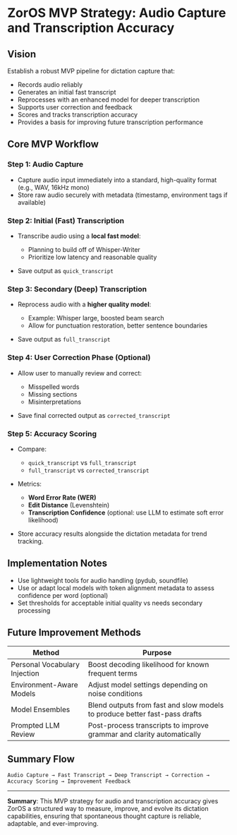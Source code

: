 # ZorOS MVP Strategy: Audio Capture and Transcription Accuracy

## Vision

Establish a robust MVP pipeline for dictation capture that:

* Records audio reliably
* Generates an initial fast transcript
* Reprocesses with an enhanced model for deeper transcription
* Supports user correction and feedback
* Scores and tracks transcription accuracy
* Provides a basis for improving future transcription performance

## Core MVP Workflow

### Step 1: Audio Capture

* Capture audio input immediately into a standard, high-quality format (e.g., WAV, 16kHz mono)
* Store raw audio securely with metadata (timestamp, environment tags if available)

### Step 2: Initial (Fast) Transcription

* Transcribe audio using a **local fast model**:

  * Planning to build off of Whisper-Writer
  * Prioritize low latency and reasonable quality
* Save output as `quick_transcript`

### Step 3: Secondary (Deep) Transcription

* Reprocess audio with a **higher quality model**:

  * Example: Whisper large, boosted beam search
  * Allow for punctuation restoration, better sentence boundaries
* Save output as `full_transcript`

### Step 4: User Correction Phase (Optional)

* Allow user to manually review and correct:

  * Misspelled words
  * Missing sections
  * Misinterpretations
* Save final corrected output as `corrected_transcript`

### Step 5: Accuracy Scoring

* Compare:

  * `quick_transcript` vs `full_transcript`
  * `full_transcript` vs `corrected_transcript`
* Metrics:

  * **Word Error Rate (WER)**
  * **Edit Distance** (Levenshtein)
  * **Transcription Confidence** (optional: use LLM to estimate soft error likelihood)
* Store accuracy results alongside the dictation metadata for trend tracking.

## Implementation Notes

* Use lightweight tools for audio handling (pydub, soundfile)
* Use or adapt local models with token alignment metadata to assess confidence per word (optional)
* Set thresholds for acceptable initial quality vs needs secondary processing

## Future Improvement Methods

| Method                        | Purpose                                                                    |
| ----------------------------- | -------------------------------------------------------------------------- |
| Personal Vocabulary Injection | Boost decoding likelihood for known frequent terms                         |
| Environment-Aware Models      | Adjust model settings depending on noise conditions                        |
| Model Ensembles               | Blend outputs from fast and slow models to produce better fast-pass drafts |
| Prompted LLM Review           | Post-process transcripts to improve grammar and clarity automatically      |

## Summary Flow

```
Audio Capture → Fast Transcript → Deep Transcript → Correction → Accuracy Scoring → Improvement Feedback
```

---

**Summary**: This MVP strategy for audio and transcription accuracy gives ZorOS a structured way to measure, improve, and evolve its dictation capabilities, ensuring that spontaneous thought capture is reliable, adaptable, and ever-improving.
